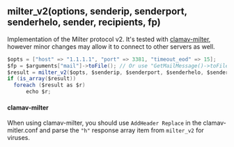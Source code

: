 ## milter_v2(options, senderip, senderport, senderhelo, sender, recipients, fp)

Implementation of the Milter protocol v2. It's tested with [clamav-milter](http://www.clamav.net/), however minor changes may allow it to connect to other servers as well.

```java
$opts = ["host" => "1.1.1.1", "port" => 3381, "timeout_eod" => 15];
$fp = $arguments["mail"]->toFile(); // Or use "GetMailMessage()->toFile();" in a EOD "Per recipient" script
$result = milter_v2($opts, $senderip, $senderport, $senderhelo, $sender, $recipients, $fp);
if (is_array($result))
  foreach ($result as $r)
	  echo $r;
```

#### clamav-milter
When using clamav-milter, you should use `AddHeader Replace` in the clamav-mitler.conf and parse the `"h"` response array item from `milter_v2` for viruses.
